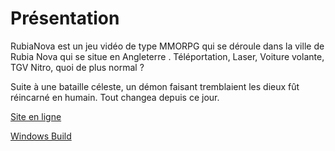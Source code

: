 ﻿# Présentation

RubiaNova est un jeu vidéo de type MMORPG qui se déroule dans la ville de Rubia Nova qui se situe en Angleterre .
Téléportation, Laser, Voiture volante, TGV Nitro, quoi de plus normal ?

Suite à une bataille céleste, un démon faisant tremblaient les dieux fût réincarné en humain.
Tout changea depuis ce jour.

[Site en ligne](http://rubianova.virtualhosting.fr)

[Windows Build](http://rubianova.virtualhosting.fr/Windows.zip)